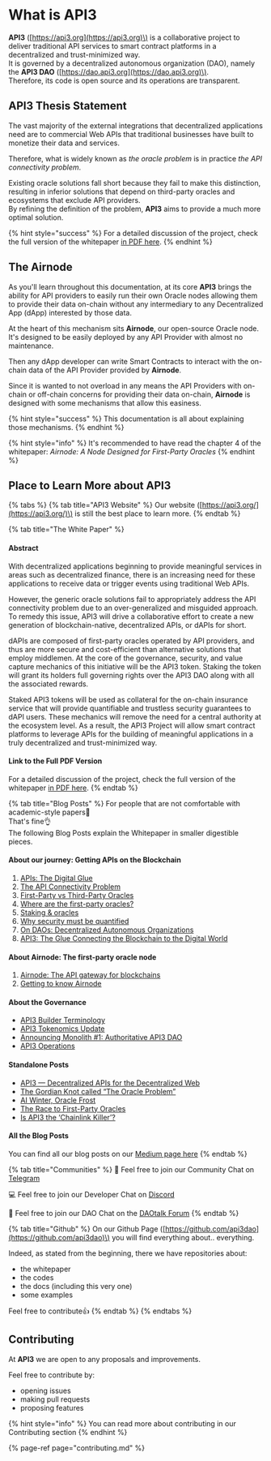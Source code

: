 # What is API3

**API3** \([https://api3.org](https://api3.org)\) is a collaborative project to deliver traditional API services to smart contract platforms in a decentralized and trust-minimized way.  
It is governed by a decentralized autonomous organization \(DAO\), namely the **API3 DAO** \([https://dao.api3.org](https://dao.api3.org)\).  
Therefore, its code is open source and its operations are transparent.

## API3 Thesis Statement

The vast majority of the external integrations that decentralized applications need are to commercial Web APIs that traditional businesses have built to monetize their data and services.

Therefore, what is widely known as _the oracle problem_ is in practice _the API connectivity problem_.

Existing oracle solutions fall short because they fail to make this distinction, resulting in inferior solutions that depend on third-party oracles and ecosystems that exclude API providers.  
By refining the definition of the problem, **API3** aims to provide a much more optimal solution.

{% hint style="success" %}
For a detailed discussion of the project, check the full version of the whitepaper [in PDF here](https://raw.githubusercontent.com/api3dao/api3-whitepaper/master/api3-whitepaper.pdf).
{% endhint %}

## The Airnode

As you'll learn throughout this documentation, at its core **API3** brings the ability for API providers to easily run their own Oracle nodes allowing them to provide their data on-chain without any intermediary to any Decentralized App \(dApp\) interested by those data.

At the heart of this mechanism sits **Airnode**, our open-source Oracle node.  
It's designed to be easily deployed by any API Provider with almost no maintenance.

Then any dApp developer can write Smart Contracts to interact with the on-chain data of the API Provider provided by **Airnode**.

Since it is wanted to not overload in any means the API Providers with on-chain or off-chain concerns for providing their data on-chain, **Airnode** is designed with some mechanisms that allow this easiness.

{% hint style="success" %}
This documentation is all about explaining those mechanisms.
{% endhint %}

{% hint style="info" %}
It's recommended to have read the chapter 4 of the whitepaper: _Airnode: A Node Designed for First-Party Oracles_
{% endhint %}

## Place to Learn More about API3

{% tabs %}
{% tab title="API3 Website" %}
Our website \([https://api3.org/](https://api3.org/)\) is still the best place to learn more.
{% endtab %}

{% tab title="The White Paper" %}
#### Abstract

With decentralized applications beginning to provide meaningful services in areas such as decentralized finance, there is an increasing need for these applications to receive data or trigger events using traditional Web APIs.

However, the generic oracle solutions fail to appropriately address the API connectivity problem due to an over-generalized and misguided approach. To remedy this issue, API3 will drive a collaborative effort to create a new generation of blockchain-native, decentralized APIs, or dAPIs for short.

dAPIs are composed of first-party oracles operated by API providers, and thus are more secure and cost-efficient than alternative solutions that employ middlemen. At the core of the governance, security, and value capture mechanics of this initiative will be the API3 token. Staking the token will grant its holders full governing rights over the API3 DAO along with all the associated rewards.

Staked API3 tokens will be used as collateral for the on-chain insurance service that will provide quantifiable and trustless security guarantees to dAPI users. These mechanics will remove the need for a central authority at the ecosystem level. As a result, the API3 Project will allow smart contract platforms to leverage APIs for the building of meaningful applications in a truly decentralized and trust-minimized way.

#### Link to the Full PDF Version

For a detailed discussion of the project, check the full version of the whitepaper [in PDF here](https://raw.githubusercontent.com/api3dao/api3-whitepaper/master/api3-whitepaper.pdf).
{% endtab %}

{% tab title="Blog Posts" %}
For people that are not comfortable with academic-style papers📜   
That's fine👌  
The following Blog Posts explain the Whitepaper in smaller digestible pieces.

#### About our journey: Getting APIs on the Blockchain

1. [APIs: The Digital Glue](https://medium.com/api3/apis-the-digital-glue-7ac87566e773)
2. [The API Connectivity Problem](https://medium.com/api3/the-api-connectivity-problem-bd7fa0420636)
3. [First-Party vs Third-Party Oracles](https://medium.com/api3/first-party-vs-third-party-oracles-90356e3cffe5)
4. [Where are the first-party oracles?](https://medium.com/api3/where-are-the-first-party-oracles-5078cebaf17)
5. [Staking & oracles](https://medium.com/api3/staking-oracles-c91f2f5bcf6d)
6. [Why security must be quantified](https://medium.com/api3/why-security-must-be-quantified-3d2dd06c4909)
7. [On DAOs: Decentralized Autonomous Organizations](https://medium.com/api3/on-daos-decentralized-autonomous-organizations-84c00abb89bc)
8. [API3: The Glue Connecting the Blockchain to the Digital World](https://medium.com/api3/api3-the-glue-connecting-the-blockchain-to-the-digital-world-129e61ec598f)

#### About Airnode: The first-party oracle node

1. [Airnode: The API gateway for blockchains](https://medium.com/api3/airnode-the-api-gateway-for-blockchains-8b07ff136840)
2. [Getting to know Airnode](https://medium.com/api3/getting-to-know-airnode-162e50ea243e)

#### About the Governance

* [API3 Builder Terminology](https://medium.com/api3/api3-builder-terminology-dd398fe447c3)
* [API3 Tokenomics Update](https://medium.com/api3/api3-tokenomics-update-f032d6e49b30)
* [Announcing Monolith \#1: Authoritative API3 DAO](https://medium.com/api3/announcing-monolith-1-authoritative-api3-dao-ec9ca6d044f8)
* [API3 Operations](https://medium.com/api3/api3-operations-a35c93a3a9d)

#### Standalone Posts

* [API3 — Decentralized APIs for the Decentralized Web](https://medium.com/api3/api3-decentralized-apis-for-the-decentralized-web-d711f47190ac)
* [The Gordian Knot called “The Oracle Problem”](https://medium.com/api3/the-gordian-knot-called-the-oracle-problem-e9731c55da13)
* [AI Winter, Oracle Frost](https://medium.com/api3/ai-winter-oracle-frost-4fffe9bfdb95)
* [The Race to First-Party Oracles](https://medium.com/api3/the-race-to-first-party-oracles-87fab596e906)
* [Is API3 the ‘Chainlink Killer’?](https://medium.com/api3/is-api3-the-chainlink-killer-3bd59f93c895)

#### All the Blog Posts

You can find all our blog posts on our [Medium page here](https://medium.com/api3)
{% endtab %}

{% tab title="Communities" %}
💬 Feel free to join our Community Chat on [Telegram](https://t.me/API3DAO)

💻 Feel free to join our Developer Chat on [Discord](https://discord.gg/qnRrcfnm5W)

💬 Feel free to join our DAO Chat on the [DAOtalk Forum](https://daotalk.org/c/daos/api3-dao/37)
{% endtab %}

{% tab title="Github" %}
On our Github Page \([https://github.com/api3dao](https://github.com/api3dao)\) you will find everything about.. everything.

Indeed, as stated from the beginning, there we have repositories about:

* the whitepaper
* the codes
* the docs \(including this very one\)
* some examples

Feel free to contribute👍
{% endtab %}
{% endtabs %}

## Contributing

At **API3** we are open to any proposals and improvements.

Feel free to contribute by:

* opening issues
* making pull requests
* proposing features

{% hint style="info" %}
You can read more about contributing in our Contributing section
{% endhint %}

{% page-ref page="contributing.md" %}



